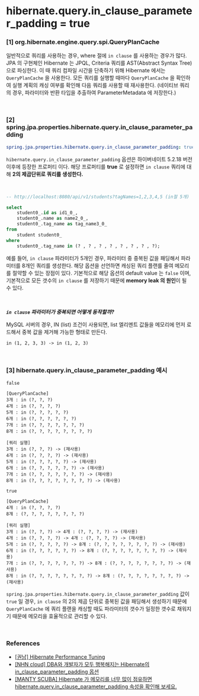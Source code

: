 # hibernate.query.in_clause_parameter_padding = true

### [1] org.hibernate.engine.query.spi.QueryPlanCache

 일반적으로 쿼리를 사용하는 경우, where 절에 `in clause` 를 사용하는 경우가 많다. JPA 의 구현체인 Hibernate 는 JPQL, Criteria 쿼리를
 AST(Abstract Syntax Tree)으로 파싱한다. 이 때 쿼리 컴파일 시간을 단축하기 위해 Hibernate 에서는 `QueryPlanCache` 을 사용한다.
  모든 쿼리를 실행할 때마다 `QueryPlanCache` 을 확인하여 실행 계획의 캐싱 여부를 확인해 다음 쿼리를 사용할 때 재사용한다.
 (네이티브 쿼리의 경우, 파라미터와 반환 타입을 추출하여 ParameterMetadata 에 저장한다.)

<br>

### [2] spring.jpa.properties.hibernate.query.in_clause_parameter_padding

```yaml
spring.jpa.properties.hibernate.query.in_clause_parameter_padding: true
```
`hibernate.query.in_clause_parameter_padding` 옵션은 하이버네이트 5.2.18 버전 이후에 등장한 프로퍼티 이다. 해당 프로퍼티를 **true** 로 설정하면
`in clause` 쿼리에 대해 **2의 제곱단위로 쿼리를 생성한다.** 

<br>

``` sql
-- http://localhost:8080/api/v1/students?tagNames=1,2,3,4,5 (in절 5개)

select
    student0_.id as id1_0_,
    student0_.name as name2_0_,
    student0_.tag_name as tag_name3_0_ 
from
    student student0_ 
where
    student0_.tag_name in (? , ? , ? , ? , ? , ? , ? , ?);

```
 예를 들어, `in clause` 파라미터가 5개인 경우, 파라미터 중 중복된 값을 패딩해서 파라미터를 8개인
쿼리를 생성한다. 해당 옵션을 선언하면 캐싱된 쿼리 플랜를 줄여 메모리를 절약할 수 있는 장점이 있다. 기본적으로 해당 옵션의 default value 는 `false` 이며,
기본적으로 모든 갯수의 `in clause` 를 저장하기 때문에 **memory leak 의 원인**이 될 수 있다.

<br>

_**`in clause` 파라미터가 중복되면 어떻게 동작할까?**_

MySQL 서버의 경우, IN (list) 조건이 사용되면, list 엘리멘트 값들을 메모리에 먼저 로드해서 중복 값을 제거해 가능한 형태로 만든다.

```
in (1, 2, 3, 3) -> in (1, 2, 3) 
``` 


<br>

### [3] hibernate.query.in_clause_parameter_padding 예시

```
false

[QueryPlanCache]
3개 : in (?, ?, ?)
4개 : in (?, ?, ?, ?)
5개 : in (?, ?, ?, ?, ?)
6개 : in (?, ?, ?, ?, ?, ?)
7개 : in (?, ?, ?, ?, ?, ?, ?)
8개 : in (?, ?, ?, ?, ?, ?, ?, ?)

[쿼리 실행]
3개 : in (?, ?, ?) -> (재사용)
4개 : in (?, ?, ?, ?) -> (재사용)
5개 : in (?, ?, ?, ?, ?) -> (재사용)
6개 : in (?, ?, ?, ?, ?, ?) -> (재사용)
7개 : in (?, ?, ?, ?, ?, ?, ?) -> (재사용)
8개 : in (?, ?, ?, ?, ?, ?, ?, ?) -> (재사용)

```

```
true

[QueryPlanCache]
4개 : in (?, ?, ?, ?)
8걔 : (?, ?, ?, ?, ?, ?, ?, ?)

[쿼리 실행]
3개 : in (?, ?, ?) -> 4개 : (?, ?, ?, ?) -> (재사용)
4개 : in (?, ?, ?, ?) -> 4개 : (?, ?, ?, ?) -> (재사용)
5개 : in (?, ?, ?, ?, ?) -> 8걔 : (?, ?, ?, ?, ?, ?, ?, ?) -> (재사용) 
6개 : in (?, ?, ?, ?, ?, ?) -> 8걔 : (?, ?, ?, ?, ?, ?, ?, ?) -> (재사용) 
7개 : in (?, ?, ?, ?, ?, ?, ?) -> 8걔 : (?, ?, ?, ?, ?, ?, ?, ?) -> (재사용) 
8개 : in (?, ?, ?, ?, ?, ?, ?, ?) -> 8걔 : (?, ?, ?, ?, ?, ?, ?, ?) -> (재사용) 
```

 `spring.jpa.properties.hibernate.query.in_clause_parameter_padding` 값이 `true` 일 경우, `in clause` 의 2의 제곱 단위로 중복된 값을
패딩해서 생성하기 때문에 `QueryPlanCache` 에 쿼리 플랜을 캐싱할 때도 파라미터의 갯수가 일정한 갯수로 채워지기 때문에 메모리을 효율적으로 관리할 수 있다.

<br>

### References

- [[권남] Hibernate Performance Tuning](https://kwonnam.pe.kr/wiki/java/hibernate/performance)
- [[NHN cloud] DBA와 개발자가 모두 행복해지는 Hibernate의 in_clause_parameter_padding 옵션](https://meetup.nhncloud.com/posts/211)
- [[MANTY SCUBA] Hibernate 가 메모리를 너무 많이 점유하면 hibernate.query.in_clause_parameter_padding 속성을 확인해 보세요.](https://www.manty.co.kr/bbs/detail/develop?id=98)
